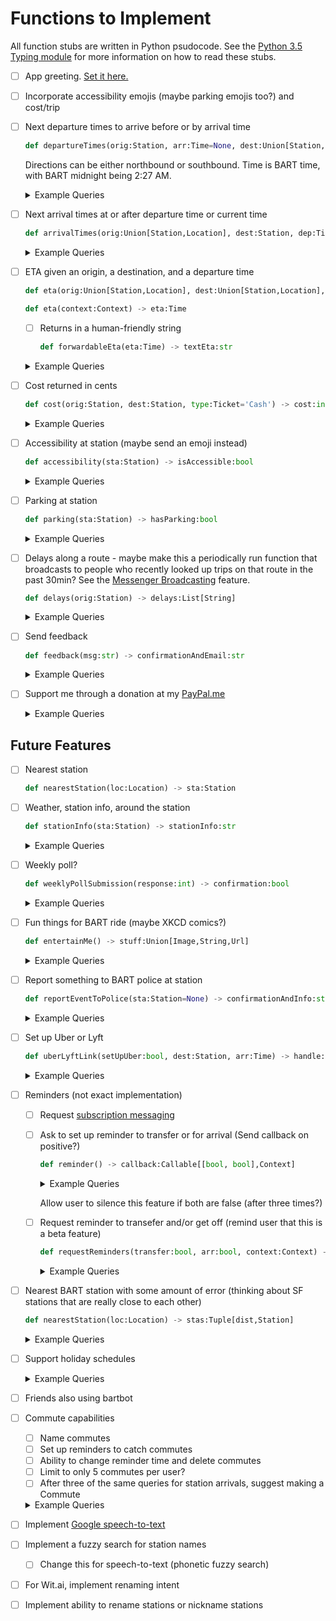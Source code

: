 Functions to Implement
======================

All function stubs are written in Python psudocode. See the [Python 3.5 Typing module](https://docs.python.org/3/library/typing.html) for more information on how to read these stubs.

- [ ] App greeting. [Set it here.](https://developers.facebook.com/docs/messenger-platform/discovery/welcome-screen#set_greeting)

- [ ] Incorporate accessibility emojis (maybe parking emojis too?) and cost/trip

- [ ] Next departure times to arrive before or by arrival time

  ```python
  def departureTimes(orig:Station, arr:Time=None, dest:Union[Station,Direction,Line,Location]=None) -> deps: List[Tuple[Time,Line]]
  ```

  Directions can be either northbound or southbound. Time is BART time, with BART midnight being 2:27 AM.

  <details><summary>Example Queries</summary><p>

  Simple Queries

  - When is the next train from Union City to Bay Fair?
  - What are the next trains out of Dublin? (Dublin/Pleasanton)
  - Can I catch the next Powell to Concord?
  - n concord to gpark

  Advanced Queries

  - Should I run to catch the next Rockridge to W Oakland?
  - What are the next trains to El Cerrito Plaza if I get to Fremont BART by 6pm
  - nconc tmrw 6pm to gpark
  - What barts come at 7am tomorrow from Fremont to Montgomery?
  - When is the first BART from West Dublin Pleasanton to Colma?
  - What is the first train out of Warm Springs?
  - next train from s fremont
    - any/north/northbound/daly city/

  </p></details>

- [ ] Next arrival times at or after departure time or current time

  ```python
  def arrivalTimes(orig:Union[Station,Location], dest:Station, dep:Time=None) -> arrs:List[Tuple[Time,Line]]
  ```

  <details><summary>Example Queries</summary><p>

  Simple Queries

  - What trains get to at SFO from MacArthur next Tuesday at noon?
  - what are the trains that arrive to coliseum by 7p from s fremont
  - When should I get to South San Francisco to get to Richmond by 4p?

  Advanced Queries
  - last bart from embarcadero to dberk
  - s hay by 8pm
    - powell
  - can i get to s fremont from el cerrito by 4 pm?

  </p></details>

- [ ] ETA given an origin, a destination, and a departure time

  ```python
  def eta(orig:Union[Station,Location], dest:Union[Station,Location], dep:Time) -> eta:Time
  ```

  ```python
  def eta(context:Context) -> eta:Time
  ```

  - [ ] Returns in a human-friendly string
    ```python
    def forwardableEta(eta:Time) -> textEta:str
    ```

  <details><summary>Example Queries</summary><p>

  Simple Queries

  - What time will I get to San Bruno?
  - When will I arrive at Powell?
  - eta to rockridge

  Advanced Queries

  - Can I get an eta there?
  - When is my eta?
  - What's my eta?
  - wat time arrive

  </p></details>

- [ ] Cost returned in cents

  ```python
  def cost(orig:Station, dest:Station, type:Ticket='Cash') -> cost:int
  ```

  <details><summary>Example Queries</summary><p>

  - How much is a ride from Rockridge to South Fremont?
  - how much is dberk to powell
  - what does dub to conc cost
  - how expensive is bayfair to colma

  </p></details>

- [ ] Accessibility at station (maybe send an emoji instead)

  ```python
  def accessibility(sta:Station) -> isAccessible:bool
  ```

  <details><summary>Example Queries</summary><p>

  - Is Colma wheelchair accessible?
  - accessibility at bayfair
  - montgomery accessibility

  </p></details>

- [ ] Parking at station

  ```python
  def parking(sta:Station) -> hasParking:bool
  ```

  <details><summary>Example Queries</summary><p>

  - Does Union City have parking?
  - parking at s fremont
  - ashby parking

  </p></details>

- [ ] Delays along a route - maybe make this a periodically run function that broadcasts to people who recently looked up trips on that route in the past 30min? See the [Messenger Broadcasting](https://developers.facebook.com/docs/messenger-platform/send-messages/broadcast-messages/) feature.

  ```python
  def delays(orig:Station) -> delays:List[String]
  ```

  <details><summary>Example Queries</summary><p>

  - are there any delays?
  - delays

  </p></details>

- [ ] Send feedback

  ```python
  def feedback(msg:str) -> confirmationAndEmail:str
  ```

  <details><summary>Example Queries</summary><p>

  - feedback
  - suggestions

  </p></details>

- [ ] Support me through a donation at my [PayPal.me](https://www.paypal.me/anwyho)

  <details><summary>Example Queries</summary><p>

  - how can i support
  - how can i donate
  - donation

  </p></details>

Future Features
---------------

- [ ] Nearest station

  ```python
  def nearestStation(loc:Location) -> sta:Station
  ```

- [ ] Weather, station info, around the station

  ```python
  def stationInfo(sta:Station) -> stationInfo:str
  ```

  <details><summary>Example Queries</summary><p>

  <!-- Implment this soon -->

  - What's the weather around downtown berkeley tomorrow?
  - Will it rain around sfo on tuesday?
  - weather at d city

  </p></details>

- [ ] Weekly poll?

  ```python
  def weeklyPollSubmission(response:int) -> confirmation:bool
  ```

  <details><summary>Example Queries</summary><p>

  <!-- Implment this soon -->

  - q1
  - q2
  - q3
  - q4
  - q5
  - q6
  - q7
  - q8
  - q9
  - q10

  </p></details>

- [ ] Fun things for BART ride (maybe XKCD comics?)

  ```python
  def entertainMe() -> stuff:Union[Image,String,Url]
  ```

  <details><summary>Example Queries</summary><p>

  <!-- Implment this soon -->

  - q1
  - q2
  - q3

  </p></details>

- [ ] Report something to BART police at station

  ```python
  def reportEventToPolice(sta:Station=None) -> confirmationAndInfo:str
  ```

  <details><summary>Example Queries</summary><p>

  <!-- Implment this soon -->

  - q1
  - q2
  - q3

  </p></details>

- [ ] Set up Uber or Lyft

  ```python
  def uberLyftLink(setUpUber:bool, dest:Station, arr:Time) -> handle:Url
  ```

  <details><summary>Example Queries</summary><p>

  <!-- Implment this soon -->

  - q1
  - q2
  - q3

  </p></details>

- [ ] Reminders (not exact implementation)
  - [ ] Request [subscription messaging](https://www.facebook.com/bartbotable/settings/?tab=messenger_platform)
  - [ ] Ask to set up reminder to transfer or for arrival (Send callback on positive?)

    ```python
    def reminder() -> callback:Callable[[bool, bool],Context]
    ```

    <details><summary>Example Queries</summary><p>

    <!-- Implment this soon -->

    - q1
    - q2
    - q3

    </p></details>

    Allow user to silence this feature if both are false (after three times?)

  - [ ] Request reminder to transefer and/or get off (remind user that this is a beta feature)

    ```python
    def requestReminders(transfer:bool, arr:bool, context:Context) -> confirmSetup:bool
    ```

    <details><summary>Example Queries</summary><p>

    <!-- Implment this soon -->

    - q1
    - q2
    - q3

    </p></details>

- [ ] Nearest BART station with some amount of error (thinking about SF stations that are really close to each other)

  ```python
  def nearestStation(loc:Location) -> stas:Tuple[dist,Station]
  ```

  <details><summary>Example Queries</summary><p>

  <!-- Implment this soon -->

  - q1
  - q2
  - q3

  </p></details>

- [ ] Support holiday schedules

  <details><summary>Example Queries</summary><p>

  <!-- Implment this soon -->

  - q1
  - q2
  - q3

  </p></details>

- [ ] Friends also using bartbot

- [ ] Commute capabilities
  - [ ] Name commutes
  - [ ] Set up reminders to catch commutes
  - [ ] Ability to change reminder time and delete commutes
  - [ ] Limit to only 5 commutes per user?
  - [ ] After three of the same queries for station arrivals, suggest making a Commute

  <details><summary>Example Queries</summary><p>

  <!-- Implment this soon -->

  - q1
  - q2
  - q3

  </p></details>

- [ ] Implement [Google speech-to-text](https://cloud.google.com/speech-to-text/)

- [ ] Implement a fuzzy search for station names
  - [ ] Change this for speech-to-text (phonetic fuzzy search)

- [ ] For Wit.ai, implement renaming intent
- [ ] Implement ability to rename stations or nickname stations
